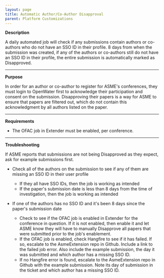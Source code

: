 ```yaml
---
layout: page
title: Automatic Author/Co-Author Disapproval
parent: Platform Customizations
---
```


**Description**

A daily automated job will check if any submissions contain authors or co-authors who do not have an SSO ID in their profile. 8 days from when the submission was created, if any of the authors or co-authors still do not have an SSO ID in their profile, the entire submission is automatically marked as Disapproved.

---

**Purpose**

In order for an author or co-author to register for ASME's conferences, they must login to OpenWater first to acknowledge their participation and consent on the submission. Disapproving their papers is a way for ASME to ensure that papers are filtered out, which do not contain this acknowledgment by all authors listed on the paper.

---

**Requirements**

- The OFAC job in Extender must be enabled, per conference.

---

**Troubleshooting**

If ASME reports that submissions are not being Disapproved as they expect, ask for example submissions first.

   - Check all of the authors on the submission to see if any of them are missing an SSO ID in their user profile
      - If they all have SSO IDs, then the job is working as intended
      - If the paper's submission date is less than 8 days from the time of investigation, then the job is working as intended

   - If one of the authors has no SSO ID and it's been 8 days since the paper's submission date
      - Check to see if the OFAC job is enabled in Extender for the conference in question. If it is not enabled, then enable it and let ASME know they will have to manually Disapprove all papers that were submitted prior to the job's enablement.
      - If the OFAC job is enabled, check Hangfire to see if it has failed. If so, escalate to the AsmeExtension repo in Github. Include a link to the failed job error. Also include the example submission, the day it was submitted and which author has a missing SSO ID.
      - If no Hangfire error is found, escalate to the AsmeExtension repo in Github with the example submission. Note its day of submission in the ticket and which author has a missing SSO ID.
